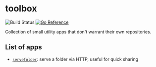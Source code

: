# toolbox

![Build Status](https://github.com/icza/toolbox/actions/workflows/go.yml/badge.svg)
[![Go Reference](https://pkg.go.dev/badge/github.com/icza/toolbox.svg)](https://pkg.go.dev/github.com/icza/toolbox)

Collection of small utility apps that don't warrant their own repositories.

## List of apps

- [`servefolder`](https://github.com/icza/toolbox/tree/main/cmd/servefolder): serve a folder via HTTP, useful for quick sharing

